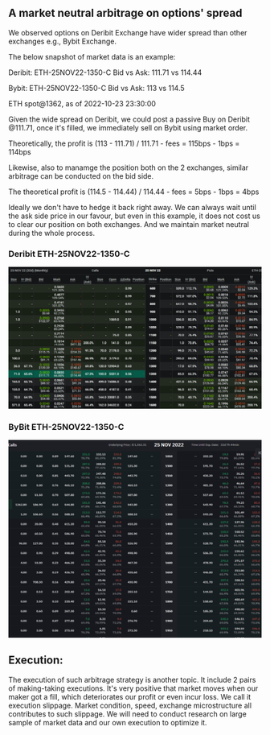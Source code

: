 ## A market neutral arbitrage on options' spread

We observed options on Deribit Exchange have wider spread than other exchanges e.g., Bybit Exchange. 

The below snapshot of market data is an example:

Deribit:
ETH-25NOV22-1350-C Bid vs Ask: 111.71 vs 114.44

Bybit:
ETH-25NOV22-1350-C Bid vs Ask: 113 vs 114.5

ETH spot@1362, as of 2022-10-23 23:30:00
<br />

Given the wide spread on Deribit, we could post a passive Buy on Deribit @111.71, once it's filled, we immediately sell on Bybit using market order.

Theoretically, the profit is (113 - 111.71) / 111.71 - fees = 115bps - 1bps = 114bps

Likewise, also to manamge the position both on the 2 exchanges, similar arbitrage can be conducted on the bid side. 

The theoretical profit is (114.5 - 114.44) / 114.44 - fees = 5bps - 1bps = 4bps

Ideally we don't have to hedge it back right away. We can always wait until the ask side price in our favour, but even in this example, it does not cost us to clear our position on both exchanges. And we maintain market neutral during the whole process.

### Deribit ETH-25NOV22-1350-C

![Happy Christmas](deribit_ETH3.PNG)

### ByBit ETH-25NOV22-1350-C

![Happy Christmas](ByBit_ETH3.PNG)


## Execution:
The execution of such arbitrage strategy is another topic. It include 2 pairs of making-taking executions. It's very positive that market moves when our maker got a fill, which deteriorates our profit or even incur loss. We call it execution slippage. Market condition, speed, exchange microstructure all contributes to such slippage. We will need to conduct research on large sample of market data and our own execution to optimize it. 


